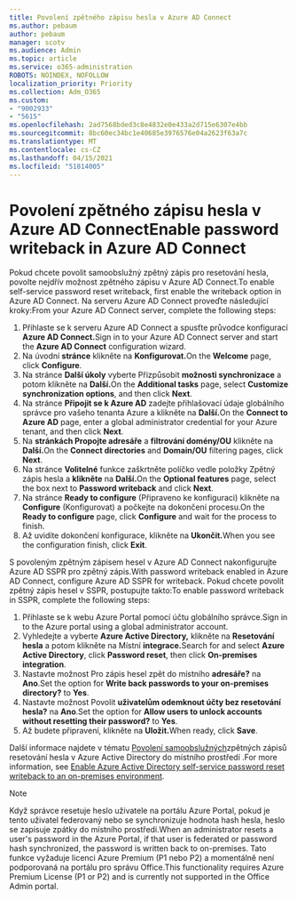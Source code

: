```yaml
---
title: Povolení zpětného zápisu hesla v Azure AD Connect
ms.author: pebaum
author: pebaum
manager: scotv
ms.audience: Admin
ms.topic: article
ms.service: o365-administration
ROBOTS: NOINDEX, NOFOLLOW
localization_priority: Priority
ms.collection: Adm_O365
ms.custom:
- "9002933"
- "5615"
ms.openlocfilehash: 2ad7568bded3c8e4832e0e433a2d715e6307e4bb
ms.sourcegitcommit: 8bc60ec34bc1e40685e3976576e04a2623f63a7c
ms.translationtype: MT
ms.contentlocale: cs-CZ
ms.lasthandoff: 04/15/2021
ms.locfileid: "51814005"
---
```

# <a name="enable-password-writeback-in-azure-ad-connect"></a><span data-ttu-id="8e430-102">Povolení zpětného zápisu hesla v Azure AD Connect</span><span class="sxs-lookup"><span data-stu-id="8e430-102">Enable password writeback in Azure AD Connect</span></span>

<span data-ttu-id="8e430-103">Pokud chcete povolit samoobslužný zpětný zápis pro resetování hesla, povolte nejdřív možnost zpětného zápisu v Azure AD Connect.</span><span class="sxs-lookup"><span data-stu-id="8e430-103">To enable self-service password reset writeback, first enable the writeback option in Azure AD Connect.</span></span> <span data-ttu-id="8e430-104">Na serveru Azure AD Connect proveďte následující kroky:</span><span class="sxs-lookup"><span data-stu-id="8e430-104">From your Azure AD Connect server, complete the following steps:</span></span>

1. <span data-ttu-id="8e430-105">Přihlaste se k serveru Azure AD Connect a spusťte průvodce konfigurací **Azure AD Connect.**</span><span class="sxs-lookup"><span data-stu-id="8e430-105">Sign in to your Azure AD Connect server and start the **Azure AD Connect** configuration wizard.</span></span>
2. <span data-ttu-id="8e430-106">Na úvodní **stránce** klikněte na **Konfigurovat.**</span><span class="sxs-lookup"><span data-stu-id="8e430-106">On the **Welcome** page, click **Configure**.</span></span>
3. <span data-ttu-id="8e430-107">Na stránce **Další úkoly** vyberte Přizpůsobit **možnosti synchronizace** a potom klikněte na **Další.**</span><span class="sxs-lookup"><span data-stu-id="8e430-107">On the **Additional tasks** page, select **Customize synchronization options**, and then click **Next**.</span></span>
4. <span data-ttu-id="8e430-108">Na stránce **Připojit se k Azure AD** zadejte přihlašovací údaje globálního správce pro vašeho tenanta Azure a klikněte na **Další.**</span><span class="sxs-lookup"><span data-stu-id="8e430-108">On the **Connect to Azure AD** page, enter a global administrator credential for your Azure tenant, and then click **Next**.</span></span>
5. <span data-ttu-id="8e430-109">Na **stránkách Propojte adresáře** a **filtrování domény/OU** klikněte na **Další.**</span><span class="sxs-lookup"><span data-stu-id="8e430-109">On the **Connect directories** and **Domain/OU** filtering pages, click **Next**.</span></span>
6. <span data-ttu-id="8e430-110">Na stránce **Volitelné** funkce zaškrtněte políčko vedle položky Zpětný zápis hesla a **klikněte** na **Další.**</span><span class="sxs-lookup"><span data-stu-id="8e430-110">On the **Optional features** page, select the box next to **Password writeback** and click **Next**.</span></span>
7. <span data-ttu-id="8e430-111">Na stránce **Ready to configure** (Připraveno ke konfiguraci) klikněte na **Configure** (Konfigurovat) a počkejte na dokončení procesu.</span><span class="sxs-lookup"><span data-stu-id="8e430-111">On the **Ready to configure** page, click **Configure** and wait for the process to finish.</span></span>
8. <span data-ttu-id="8e430-112">Až uvidíte dokončení konfigurace, klikněte na **Ukončit.**</span><span class="sxs-lookup"><span data-stu-id="8e430-112">When you see the configuration finish, click **Exit**.</span></span>

<span data-ttu-id="8e430-113">S povoleným zpětným zápisem hesel v Azure AD Connect nakonfigurujte Azure AD SSPR pro zpětný zápis.</span><span class="sxs-lookup"><span data-stu-id="8e430-113">With password writeback enabled in Azure AD Connect, configure Azure AD SSPR for writeback.</span></span>  <span data-ttu-id="8e430-114">Pokud chcete povolit zpětný zápis hesel v SSPR, postupujte takto:</span><span class="sxs-lookup"><span data-stu-id="8e430-114">To enable password writeback in SSPR, complete the following steps:</span></span>

1. <span data-ttu-id="8e430-115">Přihlaste se k webu Azure Portal pomocí účtu globálního správce.</span><span class="sxs-lookup"><span data-stu-id="8e430-115">Sign in to the Azure portal using a global administrator account.</span></span>
2. <span data-ttu-id="8e430-116">Vyhledejte a vyberte **Azure Active Directory,** klikněte na **Resetování hesla** a potom klikněte na Místní **integrace.**</span><span class="sxs-lookup"><span data-stu-id="8e430-116">Search for and select **Azure Active Directory**, click **Password reset**, then click **On-premises integration**.</span></span>
3. <span data-ttu-id="8e430-117">Nastavte možnost Pro zápis hesel zpět do místního **adresáře?** na **Ano**.</span><span class="sxs-lookup"><span data-stu-id="8e430-117">Set the option for **Write back passwords to your on-premises directory?** to **Yes**.</span></span>
4. <span data-ttu-id="8e430-118">Nastavte možnost Povolit **uživatelům odemknout účty bez resetování hesla?** na **Ano**.</span><span class="sxs-lookup"><span data-stu-id="8e430-118">Set the option for **Allow users to unlock accounts without resetting their password?** to **Yes**.</span></span>
5. <span data-ttu-id="8e430-119">Až budete připravení, klikněte na **Uložit.**</span><span class="sxs-lookup"><span data-stu-id="8e430-119">When ready, click **Save**.</span></span>

<span data-ttu-id="8e430-120">Další informace najdete v tématu [Povolení samoobslužných](https://docs.microsoft.com/azure/active-directory/authentication/tutorial-enable-sspr-writeback)zpětných zápisů resetování hesla v Azure Active Directory do místního prostředí .</span><span class="sxs-lookup"><span data-stu-id="8e430-120">For more information, see [Enable Azure Active Directory self-service password reset writeback to an on-premises environment](https://docs.microsoft.com/azure/active-directory/authentication/tutorial-enable-sspr-writeback).</span></span>

> [!NOTE]
>  <span data-ttu-id="8e430-121">Když správce resetuje heslo uživatele na portálu Azure Portal, pokud je tento uživatel federovaný nebo se synchronizuje hodnota hash hesla, heslo se zapisuje zpátky do místního prostředí.</span><span class="sxs-lookup"><span data-stu-id="8e430-121">When an administrator resets a user's password in the Azure Portal, if that user is federated or password hash synchronized, the password is written back to on-premises.</span></span> <span data-ttu-id="8e430-122">Tato funkce vyžaduje licenci Azure Premium (P1 nebo P2) a momentálně není podporovaná na portálu pro správu Office.</span><span class="sxs-lookup"><span data-stu-id="8e430-122">This functionality requires Azure Premium License (P1 or P2) and is currently not supported in the Office Admin portal.</span></span>
